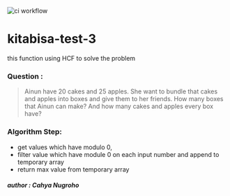 ![ci workflow](https://github.com/cahyacaa/kitabisa-test-2/actions/workflows/ci.yml/badge.svg)

# kitabisa-test-3
this function using HCF to solve the problem
### Question : 
> Ainun have 20 cakes and 25 apples. She want to bundle that cakes and apples into boxes and give them to her friends. How many boxes that Ainun can make? And how many cakes and apples every box have?

### Algorithm Step:
- get values which have modulo 0, 
- filter value which have module 0 on each input number and append to temporary array
- return max value from temporary array

#####  *author : Cahya Nugroho*

